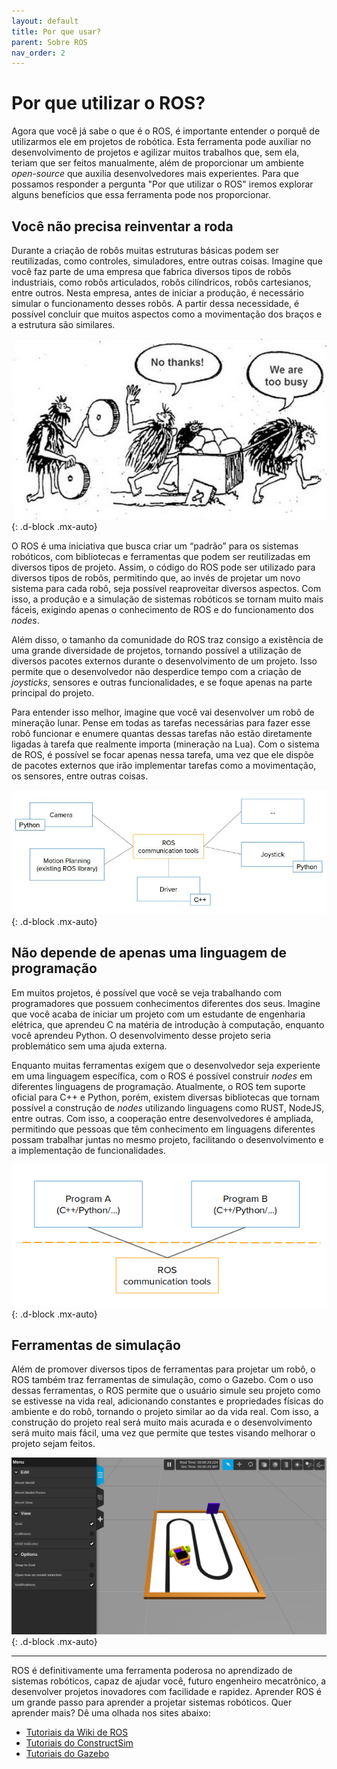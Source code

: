 ```yaml
---
layout: default
title: Por que usar?
parent: Sobre ROS
nav_order: 2
---
```


# Por que utilizar o ROS?

Agora que você já sabe o que é o ROS, é importante entender o porquê de utilizarmos ele em projetos de robótica. Esta ferramenta pode auxiliar no desenvolvimento de projetos e agilizar muitos trabalhos que, sem ela, teriam que ser feitos manualmente, além de proporcionar um ambiente *open-source* que auxilia desenvolvedores mais experientes. Para que possamos responder a pergunta "Por que utilizar o ROS" iremos explorar alguns benefícios que essa ferramenta pode nos proporcionar.

## Você não precisa reinventar a roda

Durante a criação de robôs muitas estruturas básicas podem ser reutilizadas, como controles, simuladores, entre outras coisas. Imagine que você faz parte de uma empresa que fabrica diversos tipos de robôs industriais, como robôs articulados, robôs cilíndricos, robôs cartesianos, entre outros. Nesta empresa, antes de iniciar a produção, é necessário simular o funcionamento desses robôs. A partir dessa necessidade, é possível concluir que muitos aspectos como a movimentação dos braços e a estrutura são similares.

![Reinvent the wheel](../assets/img/WhyROS/reinvent_the_wheel.jpg){: .d-block .mx-auto}

O ROS é uma iniciativa que busca criar um “padrão” para os sistemas robóticos, com bibliotecas e ferramentas que podem ser reutilizadas em diversos tipos de projeto. Assim, o código do ROS pode ser utilizado para diversos tipos de robôs, permitindo que, ao invés de projetar um novo sistema para cada robô, seja possível reaproveitar diversos aspectos. Com isso, a produção e a simulação de sistemas robóticos se tornam muito mais fáceis, exigindo apenas o conhecimento de ROS e do funcionamento dos *nodes*.

Além disso, o tamanho da comunidade do ROS traz consigo a existência de uma grande diversidade de projetos, tornando possível a utilização de diversos pacotes externos durante o desenvolvimento de um projeto. Isso permite que o desenvolvedor não desperdice tempo com a criação de *joysticks*, sensores e outras funcionalidades, e se foque apenas na parte principal do projeto.

Para entender isso melhor, imagine que você vai desenvolver um robô de mineração lunar. Pense em todas as tarefas necessárias para fazer esse robô funcionar e enumere quantas dessas tarefas não estão diretamente ligadas à tarefa que realmente importa (mineração na Lua). Com o sistema de ROS, é possível se focar apenas nessa tarefa, uma vez que ele dispõe de pacotes externos que irão implementar tarefas como a movimentação, os sensores, entre outras coisas.

![ROS with libraries](../assets/img/WhyROS/ros_with_libraries.jpg){: .d-block .mx-auto}

## Não depende de apenas uma linguagem de programação

Em muitos projetos, é possível que você se veja trabalhando com programadores que possuem conhecimentos diferentes dos seus. Imagine que você acaba de iniciar um projeto com um estudante de engenharia elétrica, que aprendeu C na matéria de introdução à computação, enquanto você aprendeu Python. O desenvolvimento desse projeto seria problemático sem uma ajuda externa.

Enquanto muitas ferramentas exigem que o desenvolvedor seja experiente em uma linguagem específica, com o ROS é possível construir *nodes* em diferentes linguagens de programação. Atualmente, o ROS tem suporte oficial para C++ e Python, porém, existem diversas bibliotecas que tornam possível a construção de *nodes* utilizando linguagens como RUST, NodeJS, entre outras. Com isso, a cooperação entre desenvolvedores é ampliada, permitindo que pessoas que têm conhecimento em linguagens diferentes possam trabalhar juntas no mesmo projeto, facilitando o desenvolvimento e a implementação de funcionalidades.

![ROS multi-language](/assets/img/WhyROS/ros_language_agnostic.png){: .d-block .mx-auto}

## Ferramentas de simulação

Além de promover diversos tipos de ferramentas para projetar um robô, o ROS também traz ferramentas de simulação, como o Gazebo. Com o uso dessas ferramentas, o ROS permite que o usuário simule seu projeto como se estivesse na vida real, adicionando constantes e propriedades físicas do ambiente e do robô, tornando o projeto similar ao da vida real. Com isso, a construção do projeto real será muito mais acurada e o desenvolvimento será muito mais fácil, uma vez que permite que testes visando melhorar o projeto sejam feitos.

![Gazebo Simulation](../assets/img/WhyROS/gazebo_simulation.png){: .d-block .mx-auto}

___

ROS é definitivamente uma ferramenta poderosa no aprendizado de sistemas robóticos, capaz de ajudar você, futuro engenheiro mecatrônico, a desenvolver projetos inovadores com facilidade e rapidez. Aprender ROS é um grande passo para aprender a projetar sistemas robóticos. Quer aprender mais? Dê uma olhada nos sites abaixo:

- [Tutoriais da Wiki de ROS](http://wiki.ros.org/ROS/Tutorials)
- [Tutoriais do ConstructSim](https://www.theconstructsim.com/category/ros-tutorials)
- [Tutoriais do Gazebo](http://gazebosim.org/tutorials)
